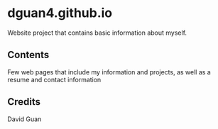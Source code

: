 # dguan4.github.io

Website project that contains basic information about myself.

## Contents

Few web pages that include my information and projects, as well as a resume and contact information

## Credits

David Guan
